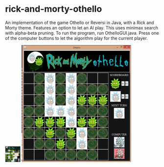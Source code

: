 # rick-and-morty-othello
 An implementation of the game Othello or Reversi in Java, with a Rick and Morty theme. 
 Features an option to let an AI play. This uses minimax search with alpha-beta pruning.
 To run the program, run OthelloGUI.java.
 Press one of the computer buttons to let the algorithm play for the current player. 

<div style="float:left">
<img src="images/Othello1.PNG" style="width:50px">
<img src="images/othello2.PNG">
</div>
